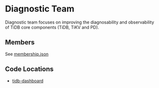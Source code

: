 # Diagnostic Team

Diagnostic team focuses on improving the diagnosability and observability of TiDB core components (TiDB, TiKV and PD).

## Members

See [membership.json](membership.json)

## Code Locations

* [tidb-dashboard](https://github.com/pingcap/tidb-dashboard)
